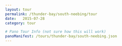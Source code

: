 ```yaml
---
layout: tour
permalink: /thunder-bay/south-neebing/tour
date:   2015-07-28
category: tour

# Pano Tour Info (not sure how this will work)
panoManifest: /tours/thunder-bay/south-neebing.json
---
```

